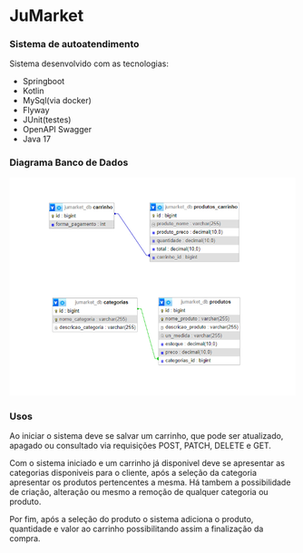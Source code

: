 # JuMarket 
### Sistema de autoatendimento
Sistema desenvolvido com as tecnologias:
- Springboot
- Kotlin
- MySql(via docker)
- Flyway
- JUnit(testes)
- OpenAPI Swagger
- Java 17

### Diagrama Banco de Dados

![](https://raw.githubusercontent.com/plaxdone/jumarket/main/DB.png)

### Usos

Ao iniciar o sistema deve se salvar um carrinho, que pode ser atualizado, apagado ou consultado via requisições POST, PATCH, DELETE e GET.

Com o sistema iniciado e um carrinho já disponivel deve se apresentar as categorias disponiveis para o cliente, após a seleção da categoria apresentar os produtos pertencentes a mesma.
Há tambem a possibilidade de criação, alteração ou mesmo a remoção de qualquer categoria ou produto.

Por fim, após a seleção do produto o sistema adiciona o produto, quantidade e valor ao carrinho possibilitando assim a finalização da compra.
